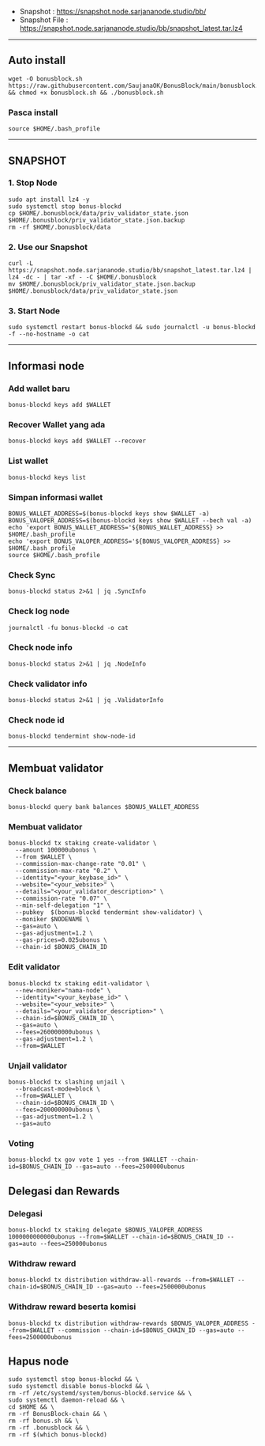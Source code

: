 - Snapshot : https://snapshot.node.sarjananode.studio/bb/
- Snapshot File : https://snapshot.node.sarjananode.studio/bb/snapshot_latest.tar.lz4

________________________________________________

## Auto install
```
wget -O bonusblock.sh https://raw.githubusercontent.com/SaujanaOK/BonusBlock/main/bonusblock.sh && chmod +x bonusblock.sh && ./bonusblock.sh
```

### Pasca install
```
source $HOME/.bash_profile
```
________________________________________________
## SNAPSHOT
### 1. Stop Node
```
sudo apt install lz4 -y
sudo systemctl stop bonus-blockd
cp $HOME/.bonusblock/data/priv_validator_state.json $HOME/.bonusblock/priv_validator_state.json.backup
rm -rf $HOME/.bonusblock/data
```
### 2. Use our Snapshot
```
curl -L  https://snapshot.node.sarjananode.studio/bb/snapshot_latest.tar.lz4 | lz4 -dc - | tar -xf - -C $HOME/.bonusblock
mv $HOME/.bonusblock/priv_validator_state.json.backup $HOME/.bonusblock/data/priv_validator_state.json
```
### 3. Start Node
```
sudo systemctl restart bonus-blockd && sudo journalctl -u bonus-blockd -f --no-hostname -o cat
```
________________________________________________
## Informasi node
### Add wallet baru
```
bonus-blockd keys add $WALLET
```
### Recover Wallet yang ada
```
bonus-blockd keys add $WALLET --recover
```
### List wallet
```
bonus-blockd keys list
```
### Simpan informasi wallet
```
BONUS_WALLET_ADDRESS=$(bonus-blockd keys show $WALLET -a)
BONUS_VALOPER_ADDRESS=$(bonus-blockd keys show $WALLET --bech val -a)
echo 'export BONUS_WALLET_ADDRESS='${BONUS_WALLET_ADDRESS} >> $HOME/.bash_profile
echo 'export BONUS_VALOPER_ADDRESS='${BONUS_VALOPER_ADDRESS} >> $HOME/.bash_profile
source $HOME/.bash_profile
```
### Check Sync
```
bonus-blockd status 2>&1 | jq .SyncInfo
```
### Check log node
```
journalctl -fu bonus-blockd -o cat
```
### Check node info
```
bonus-blockd status 2>&1 | jq .NodeInfo
```
### Check validator info
```
bonus-blockd status 2>&1 | jq .ValidatorInfo
```
### Check node id
```
bonus-blockd tendermint show-node-id
```
________________________________________________
## Membuat validator
### Check balance
```
bonus-blockd query bank balances $BONUS_WALLET_ADDRESS
```
### Membuat validator
```
bonus-blockd tx staking create-validator \
  --amount 100000ubonus \
  --from $WALLET \
  --commission-max-change-rate "0.01" \
  --commission-max-rate "0.2" \
  --identity="<your_keybase_id>" \
  --website="<your_website>" \
  --details="<your_validator_description>" \
  --commission-rate "0.07" \
  --min-self-delegation "1" \
  --pubkey  $(bonus-blockd tendermint show-validator) \
  --moniker $NODENAME \
  --gas=auto \
  --gas-adjustment=1.2 \
  --gas-prices=0.025ubonus \
  --chain-id $BONUS_CHAIN_ID
```
### Edit validator
```
bonus-blockd tx staking edit-validator \
  --new-moniker="nama-node" \
  --identity="<your_keybase_id>" \
  --website="<your_website>" \
  --details="<your_validator_description>" \
  --chain-id=$BONUS_CHAIN_ID \
  --gas=auto \
  --fees=260000000ubonus \
  --gas-adjustment=1.2 \
  --from=$WALLET
```
### Unjail validator
```
bonus-blockd tx slashing unjail \
  --broadcast-mode=block \
  --from=$WALLET \
  --chain-id=$BONUS_CHAIN_ID \
  --fees=200000000ubonus \
  --gas-adjustment=1.2 \
  --gas=auto
```
### Voting
```
bonus-blockd tx gov vote 1 yes --from $WALLET --chain-id=$BONUS_CHAIN_ID --gas=auto --fees=2500000ubonus
```
## Delegasi dan Rewards
### Delegasi
```
bonus-blockd tx staking delegate $BONUS_VALOPER_ADDRESS 1000000000000ubonus --from=$WALLET --chain-id=$BONUS_CHAIN_ID --gas=auto --fees=250000ubonus
```
### Withdraw reward
```
bonus-blockd tx distribution withdraw-all-rewards --from=$WALLET --chain-id=$BONUS_CHAIN_ID --gas=auto --fees=2500000ubonus
```
### Withdraw reward beserta komisi
```
bonus-blockd tx distribution withdraw-rewards $BONUS_VALOPER_ADDRESS --from=$WALLET --commission --chain-id=$BONUS_CHAIN_ID --gas=auto --fees=2500000ubonus
```
## Hapus node
```
sudo systemctl stop bonus-blockd && \
sudo systemctl disable bonus-blockd && \
rm -rf /etc/systemd/system/bonus-blockd.service && \
sudo systemctl daemon-reload && \
cd $HOME && \
rm -rf BonusBlock-chain && \
rm -rf bonus.sh && \
rm -rf .bonusblock && \
rm -rf $(which bonus-blockd)
```




